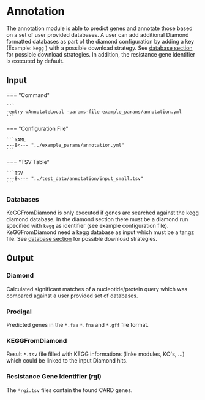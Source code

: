 # Annotation

The annotation module is able to predict genes and annotate those based on a set of user provided databases.
A user can add additional Diamond formatted databases as part of the diamond configuration by adding a key (Example: `kegg` ) with 
a possible download strategy. See [database section](##-Database-input-configuration) for possible download strategies.
In addition, the resistance gene identifier is executed by default.

## Input  

=== "Command"

    ```
    -entry wAnnotateLocal -params-file example_params/annotation.yml
    ```

=== "Configuration File"

    ```YAML
    ---8<--- "../example_params/annotation.yml"
    ```

=== "TSV Table"

    ```TSV
    ---8<--- "../test_data/annotation/input_small.tsv"
    ```

### Databases

KeGGFromDiamond is only executed if genes are searched against the kegg diamond database. In the diamond section there must be a diamond run specified with `kegg` as 
identifier (see example configuration file).
KeGGFromDiamond need a kegg database as input which must be a tar.gz file.
See [database section](##-Database-input-configuration) for possible download strategies.

## Output

### Diamond

Calculated significant matches of a nucleotide/protein query which was compared against a user provided set of databases.

### Prodigal

Predicted genes in the `*.faa` `*.fna` and `*.gff` file format.

### KEGGFromDiamond

Result `*.tsv` file filled with KEGG informations (linke modules, KO's, ...) which could be linked to the input Diamond hits.
  
### Resistance Gene Identifier (rgi)

The `*rgi.tsv` files contain the found CARD genes.



